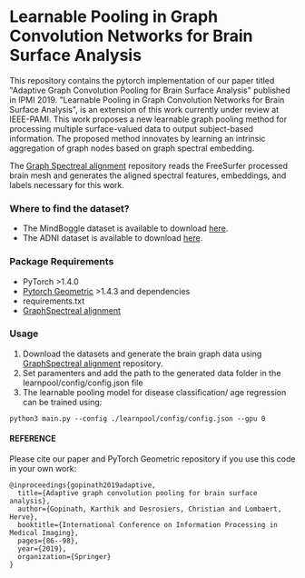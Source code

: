 # Learnable Pooling in Graph Convolution Networks for Brain Surface Analysis

This repository contains the pytorch implementation of our paper titled "Adaptive Graph Convolution Pooling for Brain Surface Analysis" published in IPMI 2019. "Learnable Pooling in Graph Convolution Networks for Brain Surface Analysis", is an extension of this work currently under review at IEEE-PAMI. This work proposes a new learnable graph pooling method for processing multiple surface-valued data to output subject-based information. The proposed method innovates by learning an intrinsic aggregation of graph nodes based on graph spectral embedding.

The [Graph Spectreal alignment](https://github.com/kharitz/spectral_alignment.git) repository reads the FreeSurfer processed brain mesh and generates the aligned spectral features, embeddings, and labels necessary for this work. 

### Where to find the dataset?
- The MindBoggle dataset is available to download [here](https://osf.io/nhtur/).
- The ADNI dataset is available to download [here](http://adni.loni.ucla.edu).

### Package Requirements
- PyTorch >1.4.0
- [Pytorch Geometric](https://pytorch-geometric.readthedocs.io/en/latest/) >1.4.3 and dependencies
- requirements.txt
- [GraphSpectreal alignment](https://github.com/kharitz/spectral_alignment.git)

### Usage
1. Download the datasets and generate the brain graph data using [GraphSpectreal alignment](https://github.com/kharitz/spectral_alignment.git) repository.
2. Set paramenters and add the path to the generated data folder in the learnpool/config/config.json file
3. The learnable pooling model for disease classification/ age regression can be trained using:  
```
python3 main.py --config ./learnpool/config/config.json --gpu 0
```


#### REFERENCE 
Please cite our paper and PyTorch Geometric repository if you use this code in your own work:

```
@inproceedings{gopinath2019adaptive,
  title={Adaptive graph convolution pooling for brain surface analysis},
  author={Gopinath, Karthik and Desrosiers, Christian and Lombaert, Herve},
  booktitle={International Conference on Information Processing in Medical Imaging},
  pages={86--98},
  year={2019},
  organization={Springer}
}
```
